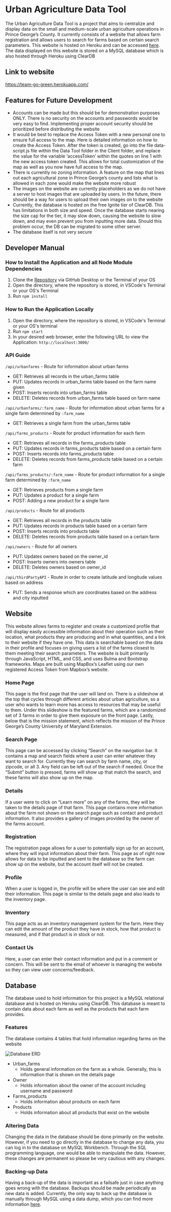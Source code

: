 # Urban Agriculture Data Tool
The Urban Agriculture Data Tool is a project that aims to centralize and display data on the small and medium-scale urban agriculture operations in Prince George’s County. It currently consists of a website that allows farm registration and allows users to search for farms based on certain search parameters. This website is hosted on Heroku and can be accessed [here](https://team-go-green.herokuapp.com/). The data displayed on this website is stored on a MySQL database which is also hosted through Heroku using ClearDB

## Link to website
https://team-go-green.herokuapp.com/

## Features for Future Development
* Accounts can be made but this should be for demonstration purposes ONLY. There is no security on the accounts and passwords would be very easy to find. Implementing proper account security should be prioritized before distributing the website
* It would be best to replace the Access Token with a new personal one to ensure full access to the map. Here is detailed information on how to create the Access Token. After the token is created, go into the file data-script.js file within the Data Tool folder in the Client folder, and replace the value for the variable ‘accessToken’ within the quotes on line 1 with the new access token created. This allows for total customization of the map as well as you now have full access to the map.
* There is currently no zoning information. A feature on the map that lines out each agricultural zone in Prince George’s county and lists what is allowed in each zone would make the website more robust
* The images on the website are currently placeholders as we do not have a server to host images that are uploaded by users. In the future, there should be a way for users to upload their own images on to the website
* Currently, the database is hosted on the free Ignite tier of ClearDB. This has limitations in both size and speed. Once the database starts nearing the size cap for the tier, it may slow down, causing the website to slow down, and may even prevent you from inputting more data. Should this problem occur, the DB can be migrated to some other server.
* The database itself is not very secure


## Developer Manual
### How to Install the Application and all Node Module Dependencies
1. Clone the [Repository](https://github.com/KamranDjourshari24/490DataTool) via GitHub Desktop or the Terminal of your OS
2. Open the directory, where the repository is stored, in VSCode's Terminal or your OS's Terminal
3. Run ```npm install```

### How to Run the Application Locally
1. Open the directory, where the repository is stored, in VSCode's Terminal or your OS's terminal
2. Run ```npm start```
3. In your desired web browser, enter the following URL to view the Application: `http://localhost:3000/`

### API Guide
```/api/urbanfarms``` - Route for information about urban farms
* GET: Retrieves all records in the urban_farms table
* PUT: Updates records in urban_farms table based on the farm name given
* POST: Inserts records into urban_farms table
* DELETE: Deletes records from urban_farms table based on farm name

```/api/urbanfarms/:farm_name``` - Route for information about urban farms for a single farm determined by ```:farm_name```
* GET: Retrieves a single farm from the urban_farms table

```/api/farms_products``` - Route for product information for each farm
* GET: Retrieves all records in the farms_products table
* PUT: Updates records in farms_products table based on a certain farm
* POST: Inserts records into farms_products table
* DELETE: Deletes records from farms_products table based on a certain farm

```/api/farms_products/:farm_name``` - Route for product information for a single farm determined by ```:farm_name```
* GET: Retrieves products from a single farm
* PUT: Updates a product for a single farm
* POST: Adding a new product for a single farm

```/api/products``` - Route for all products
* GET: Retrieves all records in the products table
* PUT: Updates records in products table based on a certain farm
* POST: Inserts records into products table
* DELETE: Deletes records from products table based on a certain farm

```/api/owners``` - Route for all owners
* PUT: Updates owners based on the owner_id
* POST: Inserts owners into owners table
* DELETE: Deletes owners based on owner_id

```/api/thirdPartyAPI``` - Route in order to create latitude and longitude values based on address
* PUT: Sends a response which are coordinates based on the address and city inputted



## Website
This website allows farms to register and create a customized profile that will display easily accessible information about their operation such as their location, what products they are producing and in what quantities, and a link to their website if they have one. This data is searchable based on the data in their profile and focuses on giving users a list of the farms closest to them meeting their search parameters. The website is built primarily through JavaScript, HTML, and CSS, and uses Bulma and Bootstrap frameworks. Maps are built using MapBox’s Leaflet using our own registered Access Token from Mapbox’s website.     

### Home Page
This page is the first page that the user will land on. There is a slideshow at the top that cycles through different articles about urban agriculture, so a user who wants to learn more has access to resources that may be useful to them. Under this slideshow is the featured farms, which are a randomized set of 3 farms in order to give them exposure on the front page. Lastly, below that is the mission statement, which reflects the mission of the Prince George’s County University of Maryland Extension.

### Search Page
This page can be accessed by clicking “Search” on the navigation bar. It contains a map and search fields where a user can enter whatever they want to search for. Currently they can search by farm name, city, or zipcode, or all 3. Any field can be left out of the search if needed. Once the “Submit” button is pressed, farms will show up that match the search, and these farms will also show up on the map.

### Details
If a user were to click on “Learn more” on any of the farms, they will be taken to the details page of that farm. This page contains more information  about the farm not shown on the search page such as contact and product information. It also provides a gallery of images provided by the owner of the farms account. 

### Registration
The registration page allows for a user to potentially sign up for an account, where they will input information about their farm. This page as of right now allows for data to be inputted and sent to the database so the farm can show up on the website, but the account itself will not be created. 

### Profile
When a user is logged in, the profile will be where the user can see and edit their information. This page is similar to the details page and also leads to the inventory page.

### Inventory
This page acts as an inventory management system for the farm. Here they can edit the amount of the product they have in stock, how that product is measured, and if that product is in stock or not. 

### Contact Us
Here, a user can enter their contact information and put in a comment or concern. This will be sent to the email of whoever is managing the website so they can view user concerns/feedback.

## Database
The database used to hold information for this project is a MySQL relational database and is hosted on Heroku using ClearDB. This database is meant to contain data about each farm as well as the products that each farm provides.


### Features
The database contains 4 tables that hold information regarding farms on the website

![Database ERD](../490DataTool/client/images/Screenshot%202022-05-09%20201149.png)

* Urban_farms
    * Holds general information on the farm as a whole. Generally, this is information that is shown on the details page
* Owner
    * Holds information about the owner of the account including username and password
* Farms_products
    * Holds information about products on each farm
* Products
    * Holds information about all products that exist on the website

### Altering Data
Changing the data in the database should be done primarily on the website. However, if you need to go directly in the database to change any data, you can log in to the database on MySQL Workbench. Through the SQL programming language, one would be able to manipulate the data. However, these changes are permanent so please be very cautious with any changes. 

### Backing-up Data
Having a back-up of the data is important as a failsafe just in case anything goes wrong with the database. Backups should be made periodically as new data is added. Currently, the only way to back up the database is manually through MySQL using a data dump, which you can find more information [here](https://help.fasthosts.co.uk/app/answers/detail/a_id/2133/~/back-up-and-restore-mysql-databases-using-mysql-workbench-6-or-8).




